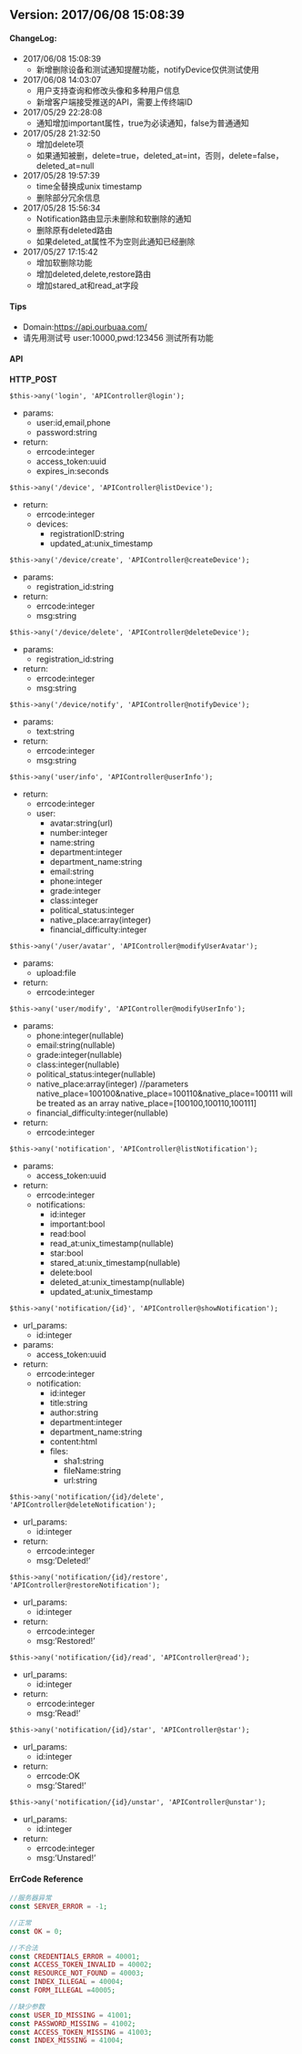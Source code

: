 ## Version: 2017/06/08 15:08:39


#### ChangeLog:
* 2017/06/08 15:08:39
  * 新增删除设备和测试通知提醒功能，notifyDevice仅供测试使用
* 2017/06/08 14:03:07
  * 用户支持查询和修改头像和多种用户信息
  * 新增客户端接受推送的API，需要上传终端ID
* 2017/05/29 22:28:08
  * 通知增加important属性，true为必读通知，false为普通通知
* 2017/05/28 21:32:50
  * 增加delete项
  * 如果通知被删，delete=true，deleted_at=int，否则，delete=false，deleted_at=null
* 2017/05/28 19:57:39
  * time全替换成unix timestamp
  * 删除部分冗余信息
* 2017/05/28 15:56:34
  * Notification路由显示未删除和软删除的通知
  * 删除原有deleted路由
  * 如果deleted_at属性不为空则此通知已经删除
* 2017/05/27 17:15:42
  * 增加软删除功能
  * 增加deleted,delete,restore路由
  * 增加stared_at和read_at字段


#### Tips
* Domain:https://api.ourbuaa.com/
* 请先用测试号 user:10000,pwd:123456 测试所有功能


#### API
**HTTP_POST**

`$this->any('login', 'APIController@login');`
* params:
  * user:id,email,phone
  * password:string
* return:
  * errcode:integer
  * access_token:uuid
  * expires_in:seconds
  
  
`$this->any('/device', 'APIController@listDevice');`
* return:
  * errcode:integer
  * devices:
    * registrationID:string
    * updated_at:unix_timestamp
      
`$this->any('/device/create', 'APIController@createDevice');`
* params:
  * registration_id:string
* return:
  * errcode:integer
  * msg:string
    
`$this->any('/device/delete', 'APIController@deleteDevice');`
* params:
  * registration_id:string
* return:
  * errcode:integer
  * msg:string
  
`$this->any('/device/notify', 'APIController@notifyDevice');`
* params:
  * text:string
* return:
  * errcode:integer
  * msg:string  
    
`$this->any('user/info', 'APIController@userInfo');`
* return:
  * errcode:integer
  * user:
    * avatar:string(url)
    * number:integer
    * name:string
    * department:integer
    * department_name:string
    * email:string
    * phone:integer
    * grade:integer
    * class:integer
    * political_status:integer
    * native_place:array(integer)
    * financial_difficulty:integer

`$this->any('/user/avatar', 'APIController@modifyUserAvatar');`
* params:
  * upload:file
* return:
  * errcode:integer
  
  
`$this->any('user/modify', 'APIController@modifyUserInfo');`
* params:
  * phone:integer(nullable)
  * email:string(nullable)
  * grade:integer(nullable)
  * class:integer(nullable)
  * political_status:integer(nullable)
  * native_place:array(integer) //parameters native_place=100100&native_place=100110&native_place=100111 will be treated as an array native_place=[100100,100110,100111]
  * financial_difficulty:integer(nullable)
* return:
  * errcode:integer

`$this->any('notification', 'APIController@listNotification');`
* params:
  * access_token:uuid
* return:
  * errcode:integer
  * notifications:
    * id:integer
    * important:bool
	* read:bool
	* read_at:unix_timestamp(nullable)
    * star:bool
    * stared_at:unix_timestamp(nullable)
    * delete:bool
    * deleted_at:unix_timestamp(nullable)
    * updated_at:unix_timestamp


`$this->any('notification/{id}', 'APIController@showNotification');`
* url_params:
  * id:integer
* params:
  * access_token:uuid
* return:
  * errcode:integer
  * notification:
    * id:integer
    * title:string
    * author:string
    * department:integer
    * department_name:string
    * content:html
    * files:
      * sha1:string
      * fileName:string
      * url:string

`$this->any('notification/{id}/delete', 'APIController@deleteNotification');`
* url_params:
  * id:integer
* return:
  * errcode:integer
  * msg:’Deleted!’

`$this->any('notification/{id}/restore', 'APIController@restoreNotification');`
* url_params:
  * id:integer
* return:
  * errcode:integer
  * msg:’Restored!’

`$this->any('notification/{id}/read', 'APIController@read');`
* url_params:
  * id:integer
* return:
  * errcode:integer
  * msg:’Read!’

`$this->any('notification/{id}/star', 'APIController@star');`
* url_params:
  * id:integer
* return:
  * errcode:OK
  * msg:’Stared!’

`$this->any('notification/{id}/unstar', 'APIController@unstar');`
* url_params:
  * id:integer
* return:
  * errcode:integer
  * msg:’Unstared!’


#### ErrCode Reference
```php
//服务器异常
const SERVER_ERROR = -1;

//正常
const OK = 0;

//不合法
const CREDENTIALS_ERROR = 40001;
const ACCESS_TOKEN_INVALID = 40002;
const RESOURCE_NOT_FOUND = 40003;
const INDEX_ILLEGAL = 40004;
const FORM_ILLEGAL =40005;

//缺少参数
const USER_ID_MISSING = 41001;
const PASSWORD_MISSING = 41002;
const ACCESS_TOKEN_MISSING = 41003;
const INDEX_MISSING = 41004;
```